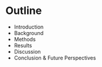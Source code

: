# Outline

- Introduction
- Background
- Methods
- Results
- Discussion
- Conclusion & Future Perspectives

